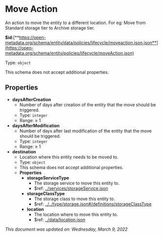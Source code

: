 # Move Action

An action to move the entity to a different location. For eg: Move from Standard storage tier to Archive storage tier.

**$id:**[**https://open-metadata.org/schema/entity/data/policies/lifecycle/moveaction.json.json**](https://open-metadata.org/schema/entity/policies/lifecycle/moveAction.json)

Type: `object`

This schema does not accept additional properties.

## Properties

* **daysAfterCreation**
  * Number of days after creation of the entity that the move should be triggered.
  * Type: `integer`
  * Range: ≥ 1
* **daysAfterModification**
  * Number of days after last modification of the entity that the move should be triggered.
  * Type: `integer`
  * Range: ≥ 1
* **destination**
  * Location where this entity needs to be moved to.
  * Type: `object`
  * This schema does not accept additional properties.
  * **Properties**
    * **storageServiceType**
      * The storage service to move this entity to.
      * $ref: [../services/storageService.json](storageservice.md)
    * **storageClassType**
      * The storage class to move this entity to.
      * $ref: [../../type/storage.json#/definitions/storageClassType](../types/storage.md#storageclasstype)
    * **location**
      * The location where to move this entity to.
      * $ref: [../data/location.json](location.md)

_This document was updated on: Wednesday, March 9, 2022_
